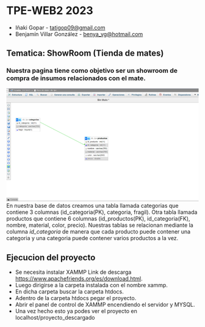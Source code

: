 # TPE-WEB2 2023
* Iñaki Gopar - tatigop09@gmail.com  
* Benjamín Villar González - benya_vg@hotmail.com
## Tematica: ShowRoom (Tienda de mates)
### Nuestra pagina tiene como objetivo ser un showroom de compra de insumos relacionados con el mate.
![Diagrama de entidad relacion](https://github.com/Elchaca011/TPE-WEB2/blob/main/Captura%20TP%20web2%20entrga%201.PNG)
En nuestra base de datos creamos una tabla llamada categorias que contiene 3 columnas (id_categoria(PK), categoria, fragil). Otra tabla llamada productos que contiene 6 columnas (id_productos(PK), id_categoria(FK), nombre, material, color, precio).
Nuestras tablas se relacionan mediante la columna *id_categoria* de manera que cada producto puede contener una categoria y una categoria puede contener varios productos a la vez.

## Ejecucion del proyecto
*  Se necesita instalar XAMMP Link de descarga https://www.apachefriends.org/es/download.html.
*  Luego dirigirse a la carpeta instalada con el nombre xammp.
*  En dicha carpeta buscar la carpeta htdocs.
*  Adentro de la carpeta htdocs pegar el proyecto.
*  Abrir el panel de control de XAMMP encendiendo el servidor y MYSQL.
*  Una vez hecho esto ya podes ver el proyecto en localhost/proyecto_descargado
